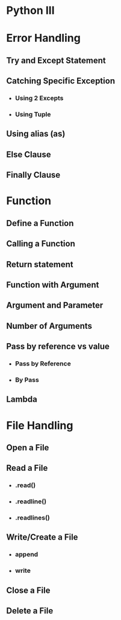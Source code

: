 # Python III

# Error Handling

## Try and Except Statement

## Catching Specific Exception
* ### Using 2 Excepts
* ### Using Tuple

## Using alias (as)

## Else Clause

## Finally Clause

# Function

## Define a Function
## Calling a Function
## Return statement

## Function with Argument

## Argument and Parameter

## Number of Arguments

## Pass by reference vs value
* ### Pass by Reference
* ### By Pass

## Lambda

# File Handling

## Open a File

## Read a File
* ### .read()
* ### .readline()
* ### .readlines()

## Write/Create a File
* ### append
* ### write

## Close a File

## Delete a File
